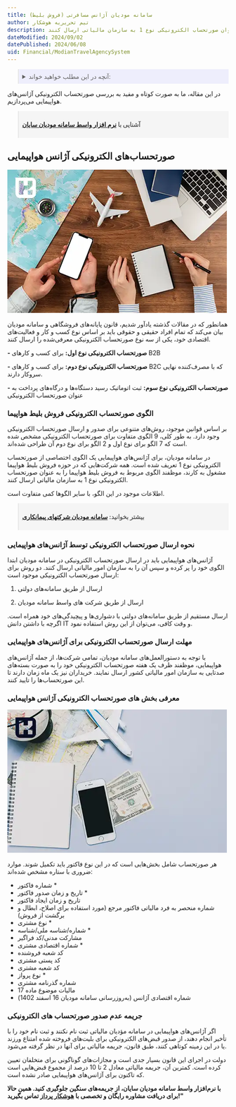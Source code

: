 ```yaml
---
title: سامانه مودیان آژانس مسافرتی (فروش بلیط)
author: تیم تحریریه هوشکار
description: همه شرکت‌هایی که در حوزه فروش بلیط هواپیما مشغول به کارند، موظفند الگوی مربوط به فروش بلیط هواپیما را به عنوان صورتحساب الکترونیکی نوع 1 به سازمان مالیاتی ارسال کنند.
dateModified: 2024/09/02
datePublished: 2024/06/08
uid: Financial/ModianTravelAgencySystem
---
```


<blockquote style="background-color:#eeeefc; padding:0.5rem">
<details>
  <summary>آنچه در این مطلب خواهید خواند:</summary>
  <ul>
    <li>صورتحساب الکترونیکی آژانس‌های هواپیمایی</li>
    <li>الگوی صورتحساب الکترونیکی فروش بلیط هواپیما</li>
    <li>نحوه ارسال صورتحساب الکترونیکی توسط آژانس‌های هواپیمایی</li>
    <li>مهلت ارسال صورتحساب الکترونیکی برای آژانس‌های هواپیمایی</li>
    <li>معرفی بخش های صورتحساب الکترونیکی آژانس هواپیمایی</li>
    <li>جریمه عدم صدور صورتحساب های الکترونیکی</li>
  </ul>
</details>
</blockquote>

در این مقاله، ما به صورت کوتاه و مفید به بررسی صورتحساب الکترونیکی آژانس‌های هواپیمایی می‌پردازیم.

<blockquote style="background-color:#f5f5f5; padding:0.5rem">
<p><strong>آشنایی با <a href="https://www.hooshkar.com/Software/Sayan/Module/TpTaxGov" target="_blank">نرم افزار واسط سامانه مودیان سایان
</a></strong></p></blockquote>

## صورتحساب‌های الکترونیکی آژانس‌ هواپیمایی

![صورتحساب‌های الکترونیکی آژانس‌ هواپیمایی](./Images/ModianSystemTemplateForTravelAgencies.webp)

همانطور که در مقالات گذشته یادآور شدیم، قانون پایانه‌های فروشگاهی و سامانه مودیان بیان می‌کند که تمام افراد حقیقی و حقوقی باید بر اساس نوع کسب و کار و فعالیت‌های اقتصادی خود، یکی از سه نوع صورتحساب الکترونیکی معرفی‌شده را ارسال کنند.

**-	صورتحساب الکترونیکی نوع اول:** برای کسب و کارهای B2B

**-	صورتحساب الکترونیکی نوع دوم:** برای کسب و کارهای B2C که با مصرف‌کننده نهایی سروکار دارند.

**-	صورتحساب الکترونیکی نوع سوم:** ثبت اتوماتیک رسید دستگاه‌ها و درگاه‌های پرداخت به عنوان صورتحساب الکترونیکی

### الگوی صورتحساب الکترونیکی فروش بلیط هواپیما

بر اساس قوانین موجود، روش‌های متنوعی برای صدور و ارسال صورتحساب الکترونیکی وجود دارد. به طور کلی، 9 الگوی متفاوت برای صورتحساب الکترونیکی مشخص شده است که 7 الگو برای نوع اول و 2 الگو برای نوع دوم آن طراحی شده‌اند.

در سامانه مودیان، برای آژانس‌های هواپیمایی یک الگوی اختصاصی از صورتحساب الکترونیکی نوع 1 تعریف شده است. همه شرکت‌هایی که در حوزه فروش بلیط هواپیما مشغول به کارند، موظفند الگوی مربوط به فروش بلیط هواپیما را به عنوان صورتحساب الکترونیکی نوع 1 به سازمان مالیاتی ارسال کنند.

اطلاعات موجود در این الگو، با سایر الگوها کمی متفاوت است.

<blockquote style="background-color:#f5f5f5; padding:0.5rem">
<p><strong>بیشتر بخوانید: <a href="https://www.hooshkar.com/Wiki/Financial/ModianContractorSystem" target="_blank">سامانه مودیان شرکتهای پیمانکاری</a></p></strong></blockquote>

### نحوه ارسال صورتحساب الکترونیکی توسط آژانس‌های هواپیمایی

آژانس‌های هواپیمایی باید در ارسال صورتحساب الکترونیکی در سامانه مودیان ابتدا الگوی خود را پر کرده و سپس آن را به سازمان امور مالیاتی ارسال کنند.
دو روش برای ارسال صورتحساب الکترونیکی موجود است:

1. ارسال از طریق سامانه‌های دولتی

2. ارسال از طریق شرکت های واسط سامانه مودیان

ارسال مستقیم از طریق سامانه‌های دولتی با دشواری‌ها و پیچیدگی‌های خود همراه است. اگرچه با داشتن دانش IT و وقت کافی، می‌توان از این روش استفاده نمود.

### مهلت ارسال صورتحساب الکترونیکی برای آژانس‌های هواپیمایی

با توجه به دستورالعمل‌های سامانه مودیان، تمامی شرکت‌ها، از جمله آژانس‌های هواپیمایی، موظفند ظرف یک هفته صورتحساب الکترونیکی خود را به صورت بسته‌های صدتایی به سازمان امور مالیاتی کشور ارسال نمایند. خریداران نیز یک ماه زمان دارند تا این صورتحساب‌ها را تایید کنند.

### معرفی بخش های صورتحساب الکترونیکی آژانس هواپیمایی

![معرفی بخش های صورتحساب الکترونیکی آژانس هواپیمایی](./Images/EssentialSectionsOfAirlineAgencyInvoices.webp)

هر صورتحساب شامل بخش‌هایی است که در این نوع فاکتور باید تکمیل شوند. موارد ضروری با  ستاره مشخص شده‌اند:

- شماره فاکتور *
- تاریخ و زمان صدور فاکتور *
- تاریخ و زمان ایجاد فاکتور
- شماره منحصر به فرد مالیاتی فاکتور مرجع (مورد استفاده برای اصلاح، ابطال و برگشت از فروش)
- نوع مشتری *
- شماره/شناسه ملی/شناسه *
- مشارکت مدنی/کد فراگیر
- شماره اقتصادی مشتری *
- کد شعبه فروشنده
- کد پستی مشتری
- کد شعبه مشتری
- نوع پرواز *
- شماره گذرنامه مشتری
- مالیات موضوع ماده 17
- شماره اقتصادی آژانس (به‌روزرسانی سامانه مودیان 16 اسفند 1402)

### جریمه عدم صدور صورتحساب های الکترونیکی

اگر آژانس‌های هواپیمایی در سامانه مؤدیان مالیاتی ثبت نام نکنند و ثبت نام خود را با تأخیر انجام دهند، از صدور قبض‌های الکترونیکی برای بلیت‌های فروخته شده امتناع ورزند یا در این زمینه کوتاهی کنند، طبق قانون، جریمه مالیاتی برای آنها در نظر گرفته می‌شود.

دولت در اجرای این قانون بسیار جدی است و مجازات‌های گوناگونی برای متخلفان تعیین کرده است. کمترین آن، جریمه مالیاتی معادل 2 تا 10 درصد از مجموع قبض‌هایی است که تاکنون برای آژانس‌های هواپیمایی صادر نشده است.

**با نرم‌افزار واسط سامانه مودیان سایان، از جریمه‌های سنگین جلوگیری کنید. همین حالا برای دریافت مشاوره رایگان و تخصصی با <a href="https://www.hooshkar.com" target="_blank">هوشکار پرداز</a> تماس بگیرید!"**